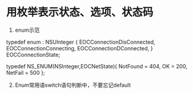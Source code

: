 # 用枚举表示状态、选项、状态码

1. enum示范

typedef enum : NSUInteger {
    EOCConnectionDisConnected,
    EOCConnectionConnecting,
    EOCConnectionDConnected,
} EOCConnectionState;


typedef NS_ENUM(NSInteger,EOCNetState){
    NotFound   = 404,
    OK         = 200,
    NetFail    = 500
};

2. Enum常用语switch语句判断中，不要忘记default